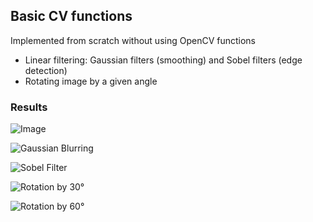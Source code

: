 ## Basic CV functions
Implemented from scratch without using OpenCV functions
- Linear filtering: Gaussian filters (smoothing) and Sobel filters (edge detection)
- Rotating image by a given angle


### Results
![Image](https://user-images.githubusercontent.com/51696913/169199246-653eec5e-c299-4161-8e0c-8518a71ec581.png)

![Gaussian Blurring](https://user-images.githubusercontent.com/51696913/169199341-0f72660a-0cb4-4f9c-a3c6-6866dacc76eb.png)

![Sobel Filter](https://user-images.githubusercontent.com/51696913/169199387-e94a0596-098a-48e9-96a3-2dd83bdc8e10.png)

![Rotation by 30°](https://user-images.githubusercontent.com/51696913/169199430-48aeb08a-5bba-4e89-8f66-e267923eb989.png)

![Rotation by 60°](https://user-images.githubusercontent.com/51696913/169199467-1c00ffdd-44ff-42ad-ae1a-2bab2b944a7e.png)

